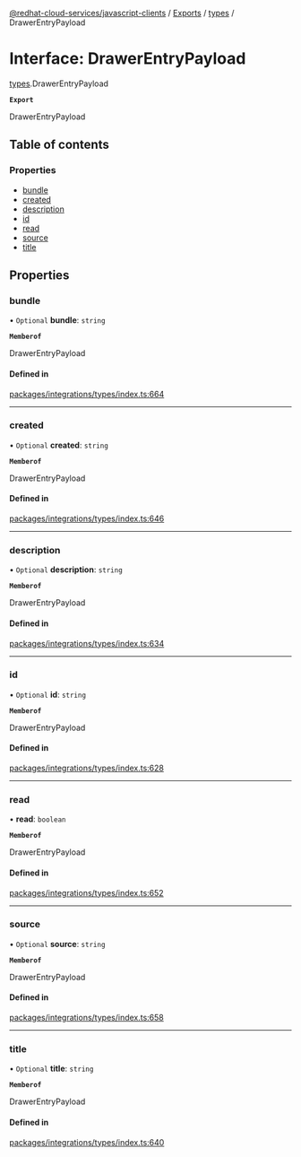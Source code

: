 [@redhat-cloud-services/javascript-clients](../README.md) / [Exports](../modules.md) / [types](../modules/types.md) / DrawerEntryPayload

# Interface: DrawerEntryPayload

[types](../modules/types.md).DrawerEntryPayload

**`Export`**

DrawerEntryPayload

## Table of contents

### Properties

- [bundle](types.DrawerEntryPayload.md#bundle)
- [created](types.DrawerEntryPayload.md#created)
- [description](types.DrawerEntryPayload.md#description)
- [id](types.DrawerEntryPayload.md#id)
- [read](types.DrawerEntryPayload.md#read)
- [source](types.DrawerEntryPayload.md#source)
- [title](types.DrawerEntryPayload.md#title)

## Properties

### bundle

• `Optional` **bundle**: `string`

**`Memberof`**

DrawerEntryPayload

#### Defined in

[packages/integrations/types/index.ts:664](https://github.com/RedHatInsights/javascript-clients/blob/main/packages/integrations/types/index.ts#L664)

___

### created

• `Optional` **created**: `string`

**`Memberof`**

DrawerEntryPayload

#### Defined in

[packages/integrations/types/index.ts:646](https://github.com/RedHatInsights/javascript-clients/blob/main/packages/integrations/types/index.ts#L646)

___

### description

• `Optional` **description**: `string`

**`Memberof`**

DrawerEntryPayload

#### Defined in

[packages/integrations/types/index.ts:634](https://github.com/RedHatInsights/javascript-clients/blob/main/packages/integrations/types/index.ts#L634)

___

### id

• `Optional` **id**: `string`

**`Memberof`**

DrawerEntryPayload

#### Defined in

[packages/integrations/types/index.ts:628](https://github.com/RedHatInsights/javascript-clients/blob/main/packages/integrations/types/index.ts#L628)

___

### read

• **read**: `boolean`

**`Memberof`**

DrawerEntryPayload

#### Defined in

[packages/integrations/types/index.ts:652](https://github.com/RedHatInsights/javascript-clients/blob/main/packages/integrations/types/index.ts#L652)

___

### source

• `Optional` **source**: `string`

**`Memberof`**

DrawerEntryPayload

#### Defined in

[packages/integrations/types/index.ts:658](https://github.com/RedHatInsights/javascript-clients/blob/main/packages/integrations/types/index.ts#L658)

___

### title

• `Optional` **title**: `string`

**`Memberof`**

DrawerEntryPayload

#### Defined in

[packages/integrations/types/index.ts:640](https://github.com/RedHatInsights/javascript-clients/blob/main/packages/integrations/types/index.ts#L640)
